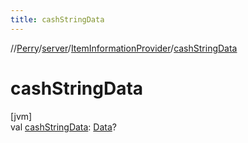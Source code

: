 ```yaml
---
title: cashStringData
---
```

//[Perry](../../../index.html)/[server](../index.html)/[ItemInformationProvider](index.html)/[cashStringData](cash-string-data.html)



# cashStringData



[jvm]\
val [cashStringData](cash-string-data.html): [Data](../../provider/-data/index.html)?





